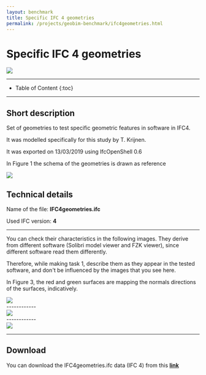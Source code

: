 ```yaml
---
layout: benchmark
title: Specific IFC 4 geometries
permalink: /projects/geobim-benchmark/ifc4geometries.html
---
```


<h1>Specific IFC 4 geometries</h1>

<div class="row">
  <div class="col-sm-12 col-xs-12"><img class="img-responsive" src="{{ "/projects/geobim-benchmark/img/IFC4geometries-Fig1.gif" }}"></div>
</div>

- - -

* Table of Content
{:toc}

- - -

## Short description

Set of geometries to test specific geometric features in software in IFC4.

It was modelled specifically for this study by T. Krijnen.

It was exported on 13/03/2019 using IfcOpenShell 0.6

In Figure 1 the schema of the geometries is drawn as reference

<div class="row">
  <div class="col-sm-12 col-xs-12"><img class="img-responsive" src="{{ "/projects/geobim-benchmark/img/IFC4geometries-positions.gif" }}" style="max-height: 300px"></div>
</div>

## Technical details

Name of the file: <strong>IFC4geometries.ifc</strong>

Used IFC version:  **4**

------------------

You can check their characteristics in the following images. They derive from different software (Solibri model viewer and FZK viewer), since different software read them differently.

Therefore, while making task 1, describe them as they appear in the tested software, and don't be influenced by the images that you see here.

In Figure 3, the red and green surfaces are mapping the normals directions of the surfaces, indicatively.

<div class="row">
	<img class="img-responsive" src="{{ "/projects/geobim-benchmark/img/IFC4geometries-Fig2.gif" }}" >
</div>
------------
<div class="row">
	<img class="img-responsive" src="{{ "/projects/geobim-benchmark/img/IFC4geometries-Fig3.gif" }}" >
</div>
------------
<div class="row">
	<img class="img-responsive" src="{{ "/projects/geobim-benchmark/img/IFC4geometries-Fig4.gif" }}"  >
</div>

--------------------------
## Download

You can download the IFC4geometries.ifc data (IFC 4) from this [**link**](https://www.dropbox.com/s/9adwrn1ubwwnr4p/IFCgeometries_IFC4.ifc?dl=0)